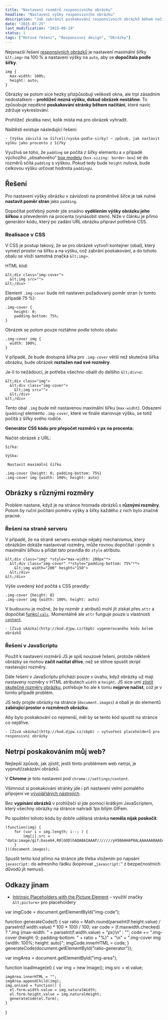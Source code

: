 ```yaml
---
title: "Nastavení rozměrů responsivního obrázku"
headline: "Nastavení výšky responsivního obrázku"
description: "Jak zabránit poskakování responsivních obrázků během načítání stránky."
date: "2015-07-25"
last_modification: "2015-08-19"
status: 1
tags: ["Hotová řešení", "Responsivní design", "Obrázky"]
---
```


Nejsnazší řešení [responsivních obrázků](/responsivni-obrazky) je nastavení maximální šířky `&lt;img>` na 100 % a nastavení výšky na `auto`, aby se **dopočítala podle šířky**.

```
img {
  max-width: 100%; 
  height: auto;
}
```

Obrázky se potom sice hezky přizpůsobují velikosti okna, ale trpí zásadním nedostatkem – **prohlížeč nezná výšku, dokud obrázek nestáhne**. To způsobuje nepěkné **poskakování stránky během načítání**, které navíc zdržuje vykreslování.

Prohlížeč zkrátka neví, kolik místa má pro obrázek vyhradit.

Naštěstí existuje následující řešení:

    - [Výška závislá na šířce](/vyska-podle-sirky) – způsob, jak nastavit výšku jako procento z šířky

Využívá se toho, že `padding` se počítá z šířky elementu a v případě výchozího „obsahového“ [box modelu](/box-sizing) (`box-sizing: border-box`) se do rozměrů sčítá `padding` s výškou. Pokud tedy bude `height` nulová, bude celkovou výšku určovat hodnota `padding`u.

## Řešení

Pro nastavení výšky obrázku v závislosti na proměnlivé šířce je tak nutné **nastavit poměr stran** jako `padding`.

Dopočítat potřebný poměr jde snadno **vydělením výšky obrázku jeho šířkou** a převedením na procenta (vynásobit stem).  Níže v článku je přímo generátor kódu, který po zadání URL obrázku připraví potřebné CSS.

### Realisace v CSS

V CSS je postup takový, že se pro obrázek vytvoří kontejner (obal), který vymezí prostor na šířku a na výšku, což zabrání poskakování, a do tohoto obalu se vloží samotná značka `&lt;img>`.

HTML kód:

```
&lt;div class="img-cover">
  &lt;img src="">
&lt;/div>
```

Element `.img-cover` bude mít nastaven požadovaný poměr stran (v tomto případě 75 %):

```
.img-cover {
    height: 0;
    padding-bottom: 75%;
}
```

Obrázek se potom pouze roztáhne podle tohoto obalu:

```
.img-cover img {
  width: 100%;
}
```

V případě, že bude dostupná šířka pro `.img-cover` větší než skutečná šířka obrázku, bude obrázek **roztažen nad své rozměry**.

Je-li to nežádoucí, je potřeba všechno obalit do dalšího `&lt;div>`u:

```
&lt;div class="img">
  &lt;div class="img-cover">
    &lt;img src="">
  &lt;/div>
&lt;/div>
```

Tento obal `.img` bude mít nastavenou maximální šířku (`max-widht`). Odsazení (`padding`) elementu `.img-cover`, které ve finále stanovuje výšku, se totiž počítá z šířky svého rodiče.

  **Generátor CSS kódu pro přepočet rozměrů v px na procenta:**

  Načíst obrázek z URL: 

    Šířka: 

    Výška: 

     Nastavit maximální šířku

  ```
.img-cover {height: 0; padding-bottom: 75%}
.img-cover img {width: 100%; height: auto}
```

## Obrázky s různými rozměry

Problém nastane, když je na stránce hromada obrázků s **různými rozměry**. Potom by ruční počítání poměru výšky a šířky každého z nich bylo značně pracné.

### Řešení na straně serveru

V případě, že na straně serveru existuje nějaký mechanismus, který obrázkům dokáže nastavovat rozměry, může rovnou dopočítat i poměr s maximální šířkou a přidat tato pravidla do `style` atributu.

```
&lt;div class="img" *style="max-width: 200px"*>
  &lt;div class="img-cover" **style="padding-bottom: 75%"**>
    &lt;img width="200" height="150">
  &lt;/div>
&lt;/div>
```

Výše uvedený kód počítá s CSS pravidly:

```
.img-cover {height: 0}
.img-cover img {width: 100%; height: auto}
```

V budoucnu je možné, že by rozměr z atributů mohl jít získat přes `attr` a dopočítat [funkcí `calc`](/calc). Momentálně ale `attr` funguje pouze u vlastnosti [`content`](/content-attr).

    - [Živá ukázka](http://kod.djpw.cz/tbpb) vygenerovaného kódu kolem obrázků

### Řešení v JavaScriptu

Použít k nastavení rozměrů JS je spíš nouzové řešení, protože některé obrázky se mohou **začít načítat dříve**, než se stihne spustit skript nastavující rozměry.

Dále řešení v JavaScriptu přichází pouze v úvahu, když obrázky už mají nastaveny rozměry v HTML atributech `width` a `height`. JS sice umí [zjistit skutečné rozměry obrázku](/skutecne-rozmery-obrazku), potřebuje ho ale k tomu **nejprve načíst**, což je v tomto případě problém.

JS tedy projde obrázky na stránce (`document.images`) a obalí je do elementů **zabírající prostor o rozměrech obrázku**.

Aby bylo poskakování co nejmenší, měl by se tento kód spustit na stránce co nejdříve.

    - [Živá ukázka](http://kod.djpw.cz/sbpb) – vytvoření placeholderů pro responsivní obrázky

## Netrpí poskakováním můj web?

Nejlepší způsob, jak zjistit, jestli tímto problémem web netrpí, je vypnutí/zakázání obrázků.

V **Chrome** je toto nastavení pod `chrome://settings/content`.

Všimnout si poskakování stránky jde i při nastavení velmi pomalého připojení ve [vývojářských nástrojích](/vyvojarske-nastroje).

Bez **vypínání obrázků** v prohlížeči si jde pomoci krátkým JavaScriptem, který všechny obrázky na stránce nahradí 1px bílým GIFem.

Po spuštění tohoto kódu by dobře udělaná stránka **neměla nijak poskočit**.

```
(function(img) {
    for (var i = img.length; i--; ) {
        img[i].src = "data:image/gif;base64,R0lGODlhAQABAIAAAP///////yH5BAAHAP8ALAAAAAABAAEAAAICRAEAOw==";
    }
})(document.images);
```

Spustit tento kód přímo na stránce jde třeba vložením po napsání `javascript:` do adresního řádku (kopírovat „`javascript:`“ z bezpečnostních důvodů jít nemusí).

## Odkazy jinam

  - [Intrinsic Placeholders with the Picture Element](http://daverupert.com/2015/12/intrinsic-placeholders-with-picture/) – využití značky `&lt;picture>` pro placeholdery

  var imgCode = document.getElementById("img-code");
  
  function generateCode(f) {
    var ratio = Math.round(parseInt(f.height.value) / parseInt(f.width.value) * 100 * 100) / 100;
    var code = (f.maxwidth.checked) ? ".img {max-width: " + parseInt(f.width.value) + "px}\n" : "";
    code += ".img-cover {height: 0; padding-bottom: " + ratio + "%}" + "\n" +
      ".img-cover img {width: 100%; height: auto}";
    imgCode.innerHTML = code;
  }
  generateCode(document.getElementById("ratio-generator"));
  
  var imgArea = document.getElementById("img-area");
  
  function loadImage(el) {
    var img = new Image();
    img.src = el.value;
    
    imgArea.innerHTML = "";
    imgArea.appendChild(img);
    img.onload = function() {
      el.form.width.value = img.naturalWidth;
      el.form.height.value = img.naturalHeight;
      generateCode(el.form);
    }    
  }